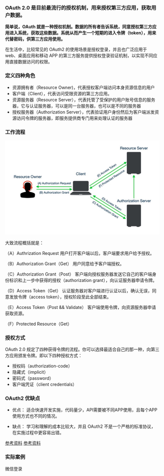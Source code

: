 

### OAuth 2.0 是目前最流行的授权机制，用来授权第三方应用，获取用户数据。


**简单说，OAuth 就是一种授权机制。数据的所有者告诉系统，同意授权第三方应用进入系统，获取这些数据。系统从而产生一个短期的进入令牌（token），用来代替密码，供第三方应用使用。**


在生活中，比较常见的 OAuth2 的使用场景是授权登录，并且也广泛应用于 web、桌面应用和移动 APP 的第三方服务提供授权登录验证机制，以实现不同应用直接数据访问的权限。


### 定义四种角色

- 资源拥有者（Resource Owner)，代表授权客户端访问本身资源信息的用户
- 客户端（Client），代表访问受限资源的第三方应用。
- 资源服务器（Resource Server），代表托管了受保护的用户账号信息的服务器，它与认证服务器，可以是同一台服务器，也可以是不同的服务器
- 授权服务器（Authorization Server），代表验证用户身份然后为客户端派发资源访问令牌的服务器，即服务提供商专门用来处理认证的服务器

### 工作流程
![oauth](../../images/oauth.jpg)

大致流程概括就是：

（A）Authrization Request
用户打开客户端以后，客户端要求用户给予授权。

（B）Authorization Grant（Get）
用户同意给予客户端授权。

（C）Authorization Grant（Post）
客户端向授权服务器发送它自己的客户端身份标识和上一步中获得的授权（authorization grant），向认证服务器申请令牌。

（D）Access Token（Get）
认证服务器对客户端进行认证以后，确认无误，同意发放令牌（access token），授权阶段至此全部结束。

（E）Access Token（Post && Validate）
客户端使用令牌，向资源服务器申请获取资源。

（F）Protected Resource（Get）

### 授权方式

OAuth 2.0 规定了四种获得令牌的流程。你可以选择最适合自己的那一种，向第三方应用颁发令牌。即以下四种授权方式：

- 授权码（authorization-code）
- 隐藏式（implicit）
- 密码式（password）
- 客户端凭证（client credentials）

### OAuth2 优缺点
- 优点：
适合快速开发实施，代码量少，API需要被不同APP使用，且每个APP使用方式也不同的情况。

- 缺点：
学习和理解的成本比较大，并且 OAuth2 不是一个严格的标准协议，在实施过程中更容易出错。


[参考资料](https://blog.csdn.net/qq_24313635/article/details/106900838)
[参考资料](http://www.ruanyifeng.com/blog/2019/04/oauth-grant-types.html)


### 实际案例

微信登录